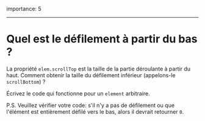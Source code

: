 importance: 5

---

# Quel est le défilement à partir du bas ?

La propriété `elem.scrollTop` est la taille de la partie déroulante à partir du haut. Comment obtenir la taille du défilement inférieur (appelons-le `scrollBottom`) ?

Écrivez le code qui fonctionne pour un `element` arbitraire.

P.S. Veuillez vérifier votre code: s'il n'y a pas de défilement ou que l'élément est entièrement défilé vers le bas, alors il devrait retourner `0`.
